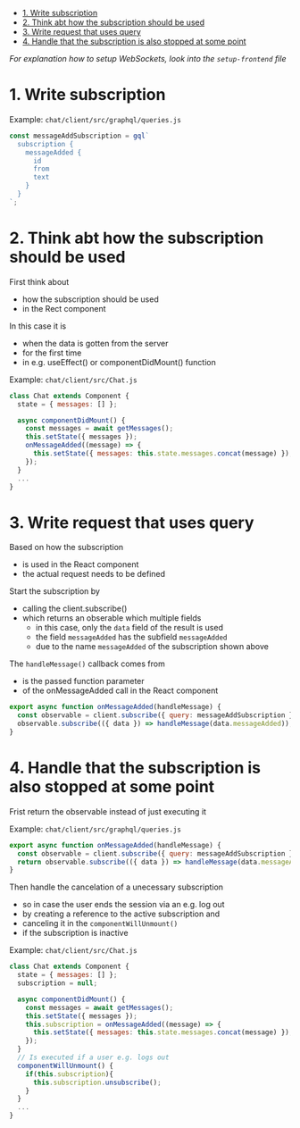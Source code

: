 - [1. Write subscription](#1-write-subscription)
- [2. Think abt how the subscription should be used](#2-think-abt-how-the-subscription-should-be-used)
- [3. Write request that uses query](#3-write-request-that-uses-query)
- [4. Handle that the subscription is also stopped at some point](#4-handle-that-the-subscription-is-also-stopped-at-some-point)

_For explanation how to setup WebSockets, look into the `setup-frontend` file_

# 1. Write subscription

Example: `chat/client/src/graphql/queries.js`

```javascript
const messageAddSubscription = gql`
  subscription {
    messageAdded {
      id
      from
      text
    }
  }
`;
```

# 2. Think abt how the subscription should be used

First think about

- how the subscription should be used
- in the Rect component

In this case it is

- when the data is gotten from the server
- for the first time
- in e.g. useEffect() or componentDidMount() function

Example: `chat/client/src/Chat.js`

```javascript
class Chat extends Component {
  state = { messages: [] };

  async componentDidMount() {
    const messages = await getMessages();
    this.setState({ messages });
    onMessageAdded((message) => {
      this.setState({ messages: this.state.messages.concat(message) });
    });
  }
  ...
}
```

# 3. Write request that uses query

Based on how the subscription

- is used in the React component
- the actual request needs to be defined

Start the subscription by

- calling the client.subscribe()
- which returns an obserable which multiple fields
  - in this case, only the `data` field of the result is used
  - the field `messageAdded` has the subfield `messageAdded`
  - due to the name `messageAdded` of the subscription shown above

The `handleMessage()` callback comes from

- is the passed function parameter
- of the onMessageAdded call in the React component

```javascript
export async function onMessageAdded(handleMessage) {
  const observable = client.subscribe({ query: messageAddSubscription });
  observable.subscribe(({ data }) => handleMessage(data.messageAdded));
}
```

# 4. Handle that the subscription is also stopped at some point

Frist return the observable instead of just executing it

Example: `chat/client/src/graphql/queries.js`

```javascript
export async function onMessageAdded(handleMessage) {
  const observable = client.subscribe({ query: messageAddSubscription });
  return observable.subscribe(({ data }) => handleMessage(data.messageAdded));
}
```

Then handle the cancelation of a unecessary subscription

- so in case the user ends the session via an e.g. log out
- by creating a reference to the active subscription and
- canceling it in the `componentWillUnmount()`
- if the subscription is inactive

Example: `chat/client/src/Chat.js`

```javascript
class Chat extends Component {
  state = { messages: [] };
  subscription = null;

  async componentDidMount() {
    const messages = await getMessages();
    this.setState({ messages });
    this.subscription = onMessageAdded((message) => {
      this.setState({ messages: this.state.messages.concat(message) });
    });
  }
  // Is executed if a user e.g. logs out
  componentWillUnmount() {
    if(this.subscription){
      this.subscription.unsubscribe();
    }
  }
  ...
}
```
